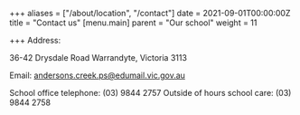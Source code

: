 +++
aliases = ["/about/location", "/contact"]
date = 2021-09-01T00:00:00Z
title = "Contact us"
[menu.main]
parent = "Our school"
weight = 11

+++
Address:

36-42 Drysdale Road
Warrandyte, Victoria 3113

Email: [andersons.creek.ps@edumail.vic.gov.au](mailto:andersons.creek.ps@edumail.vic.gov.au "Email address")

School office telephone: (03) 9844 2757
Outside of hours school care: (03) 9844 2758